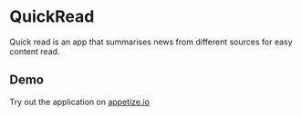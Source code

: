 # QuickRead
Quick read is an app that summarises news from different sources for easy content read.

## Demo
Try out the application on [appetize.io](https://appetize.io/app/b_ihkwcy4wt6jexn6w46vlr6dhdm)
